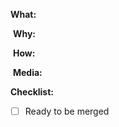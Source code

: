 <!--
Thanks for your interest in the project. Bugs filed and PRs submitted are appreciated!

Also, please make sure you're familiar with and follow the instructions in the
contributing guidelines (found in the CONTRIBUTING.md file).

Please fill out the information below to expedite the review and (hopefully)
merge of your pull request!
-->

**What:**
<!-- Declarative and short sentence of what this PR accomplish. If the PR contains visual changes, please add the design-review label to the PR -->
​
**Why:**
<!-- A brief explanation over why this need arise alonside a sentence with keyword to close related issue "Closes #N" or "relates #X, relates #Y" -->
​
**How:**
<!-- Often a list of things to describe the process to accomplish this PR -->
​
**Media:**
<!-- _Optionally, but highly recommended_ Depending on the impact of the change or the complexity of the contribution, choose between and image to showcase the visual changes or a Loom video describing the work you have made. -->

**Checklist:**

<!-- add "N/A" to the end of each line that's irrelevant to your changes -->
<!-- to check an item, place an "x" in the box like so: "- [x] Release notes added" -->

- [ ] Ready to be merged
      <!-- In your opinion, is this ready to be merged as soon as it's reviewed? -->

<!-- feel free to add additional comments -->
